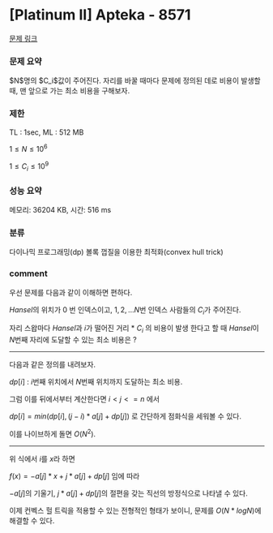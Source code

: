 
# [Platinum II] Apteka - 8571

[문제 링크](https://www.acmicpc.net/problem/8571)

### 문제 요약

<p> $N$명의 $C_i$값이 주어진다. 자리를 바꿀 때마다 문제에 정의된 데로 비용이 발생할 때, 맨 앞으로 가는 최소 비용을 구해보자. </p>

### 제한

TL : 1sec, ML : 512 MB

$1 ≤ N ≤ 10^6$

$1 ≤ C_i ≤ 10^9$

### 성능 요약

메모리: 36204 KB, 시간: 516 ms

### 분류

다이나믹 프로그래밍(dp) 볼록 껍질을 이용한 최적화(convex hull trick)

### comment

우선 문제를 다음과 같이 이해하면 편하다.

$Hansel$의 위치가 $0$ 번 인덱스이고, $1, 2, ... N$번 인덱스 사람들의 $C_i$가 주어진다.

자리 스왑마다 $Hansel$과 $i$가 떨어진 거리 * $C_i$ 의 비용이 발생 한다고 할 때 $Hansel$이 $N$번째 자리에 도달할 수 있는 최소 비용은 ?

-----------------------------------------------------------------------------------------------------------------------------------------------------------------------

다음과 같은 정의를 내려보자.

$dp[i]$ : $i$번째 위치에서 $N$번째 위치까지 도달하는 최소 비용.

그럼 이를 뒤에서부터 계산한다면 $i < j <= n$ 에서

$dp[i] = min(dp[i], (j - i) * a[j] + dp[j])$ 로 간단하게 점화식을 세워볼 수 있다.

이를 나이브하게 돌면 $O(N^2)$.

-----------------------------------------------------------------------------------------------------------------------------------------------------------------------

위 식에서 $i$를 $x$라 하면

$f(x) = -a[j] * x + j * a[j] + dp[j]$ 임에 따라

$-a[j]$의 기울기, $j * a[j] + dp[j]$의 절편을 갖는 직선의 방정식으로 나타낼 수 있다.

이제 컨벡스 헐 트릭을 적용할 수 있는 전형적인 형태가 보이니, 문제를 $O(N * logN)$에 해결할 수 있다.

